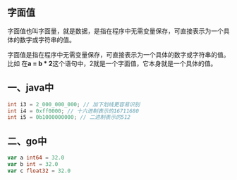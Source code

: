 ## 字面值

字面值也叫字面量，就是数据，是指在程序中无需变量保存，可直接表示为一个具体的数字或字符串的值。

字面值是指在程序中无需变量保存，可直接表示为一个具体的数字或字符串的值。比如
在**a = b \* 2**这个语句中，2就是一个字面值，它本身就是一个具体的值。

## 一、java中

```java
int i3 = 2_000_000_000; // 加下划线更容易识别
int i4 = 0xff0000; // 十六进制表示的16711680
int i5 = 0b1000000000; // 二进制表示的512
```

## 二、go中

```go
var a int64 = 32.0
var b int = 32.0
var c float32 = 32.0
```

